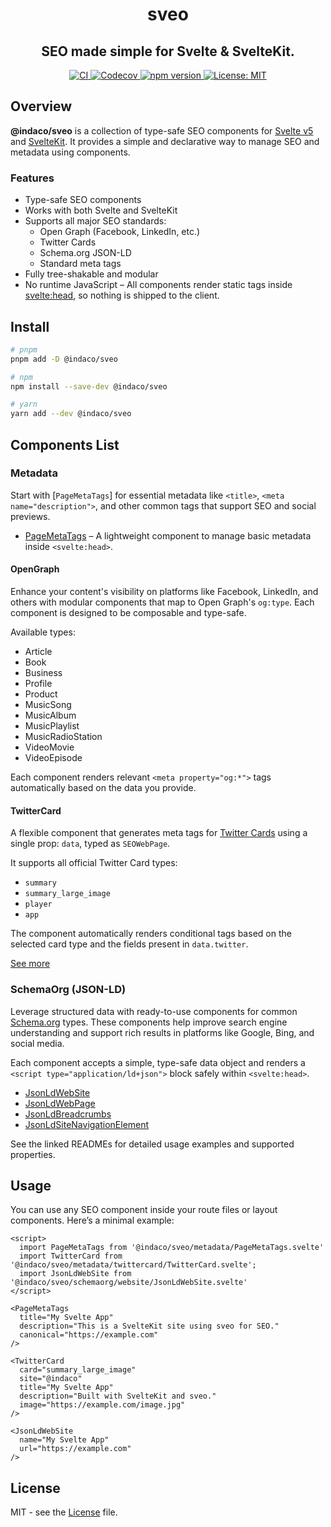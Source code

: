 
<h1 align="center">sveo</h1>
<h2 align="center" style="font-size: 1.5em;">SEO made simple for Svelte & SvelteKit.</h2>

<p align="center">
  <a href="https://github.com/indaco/sveo/actions/workflows/ci.yml" target="_blank">
    <img src="https://github.com/indaco/sveo/actions/workflows/ci.yml/badge.svg" alt="CI" />
  </a>
  <a href="https://codecov.io/gh/indaco/sveo">
    <img src="https://codecov.io/gh/indaco/sveo/branch/main/graph/badge.svg" alt="Codecov" />
  </a>
  <a href="https://www.npmjs.com/package/@indaco/sveo" target="_blank">
    <img src="https://img.shields.io/npm/v/@indaco/sveo.svg?style=flat-square" alt="npm version" />
  </a>
  <a href="https://github.com/indaco/sveo/blob/main/LICENSE" target="_blank">
    <img src="https://img.shields.io/badge/license-MIT-blue?style=flat-square" alt="License: MIT" />
  </a>
</p>

## Overview

**@indaco/sveo** is a collection of type-safe SEO components for [Svelte v5](https://svelte.dev) and [SvelteKit](https://kit.svelte.dev). It provides a simple and declarative way to manage SEO and metadata using components.

### Features

- Type-safe SEO components
- Works with both Svelte and SvelteKit
- Supports all major SEO standards:
  - Open Graph (Facebook, LinkedIn, etc.)
  - Twitter Cards
  - Schema.org JSON-LD
  - Standard meta tags
- Fully tree-shakable and modular
- No runtime JavaScript – All components render static tags inside <svelte:head>, so nothing is shipped to the client.

## Install

```bash
# pnpm
pnpm add -D @indaco/sveo

# npm
npm install --save-dev @indaco/sveo

# yarn
yarn add --dev @indaco/sveo
```

## Components List

### Metadata

Start with [`PageMetaTags`] for essential metadata like `<title>`, `<meta name="description">`, and other common tags that support SEO and social previews.

- [PageMetaTags] – A lightweight component to manage basic metadata inside `<svelte:head>`.

#### OpenGraph

Enhance your content's visibility on platforms like Facebook, LinkedIn, and others with modular components that map to Open Graph's `og:type`. Each component is designed to be composable and type-safe.

Available types:

- Article
- Book
- Business
- Profile
- Product
- MusicSong
- MusicAlbum
- MusicPlaylist
- MusicRadioStation
- VideoMovie
- VideoEpisode

Each component renders relevant `<meta property="og:*">` tags automatically based on the data you provide.

#### TwitterCard

A flexible component that generates meta tags for [Twitter Cards](https://developer.twitter.com/en/docs/twitter-for-websites/cards/overview/markup) using a single prop: `data`, typed as `SEOWebPage`.

It supports all official Twitter Card types:

- `summary`
- `summary_large_image`
- `player`
- `app`

The component automatically renders conditional tags based on the selected card type and the fields present in `data.twitter`.

[See more](src/lib/components/metadata/twittercard/README.md)

### SchemaOrg (JSON-LD)

Leverage structured data with ready-to-use components for common [Schema.org](https://schema.org/) types. These components help improve search engine understanding and support rich results in platforms like Google, Bing, and social media.

Each component accepts a simple, type-safe data object and renders a `<script type="application/ld+json">` block safely within `<svelte:head>`.

- [JsonLdWebSite]
- [JsonLdWebPage]
- [JsonLdBreadcrumbs]
- [JsonLdSiteNavigationElement]

See the linked READMEs for detailed usage examples and supported properties.

## Usage

You can use any SEO component inside your route files or layout components. Here’s a minimal example:

```svelte
<script>
  import PageMetaTags from '@indaco/sveo/metadata/PageMetaTags.svelte'
  import TwitterCard from '@indaco/sveo/metadata/twittercard/TwitterCard.svelte';
  import JsonLdWebSite from '@indaco/sveo/schemaorg/website/JsonLdWebSite.svelte'
</script>

<PageMetaTags
  title="My Svelte App"
  description="This is a SvelteKit site using sveo for SEO."
  canonical="https://example.com"
/>

<TwitterCard
  card="summary_large_image"
  site="@indaco"
  title="My Svelte App"
  description="Built with SvelteKit and sveo."
  image="https://example.com/image.jpg"
/>

<JsonLdWebSite
  name="My Svelte App"
  url="https://example.com"
/>
```

## License

MIT - see the [License](LICENSE) file.

<!-- Resource Links -->
[PageMetaTags]: src/lib/components/metadata/README.md
[JsonLdWebSite]: src/lib/components/schemaorg/website/README.md
[JsonLdWebPage]: src/lib/components/schemaorg/webpage/README.md
[JsonLdBreadcrumbs]: src/lib/components/schemaorg/breadcrumbs/README.md
[JsonLdSiteNavigationElement]: src/lib/components/schemaorg/sitenavigationelements/README.md
